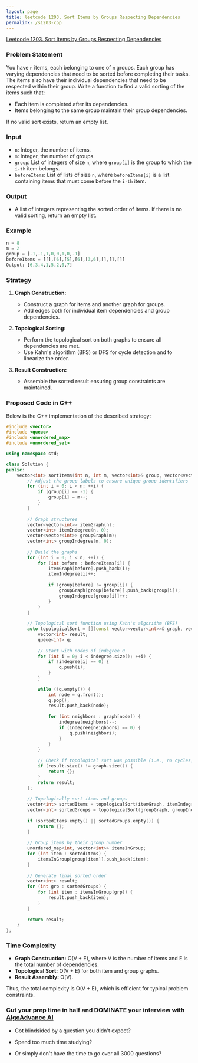 ```yaml
---
layout: page
title: leetcode 1203. Sort Items by Groups Respecting Dependencies
permalink: /s1203-cpp
---
```

[Leetcode 1203. Sort Items by Groups Respecting Dependencies](https://algoadvance.github.io/algoadvance/l1203)
### Problem Statement
You have `n` items, each belonging to one of `m` groups. Each group has varying dependencies that need to be sorted before completing their tasks. The items also have their individual dependencies that need to be respected within their group. Write a function to find a valid sorting of the items such that:

- Each item is completed after its dependencies.
- Items belonging to the same group maintain their group dependencies.

If no valid sort exists, return an empty list.

### Input
- `n`: Integer, the number of items.
- `m`: Integer, the number of groups.
- `group`: List of integers of size `n`, where `group[i]` is the group to which the `i-th` item belongs.
- `beforeItems`: List of lists of size `n`, where `beforeItems[i]` is a list containing items that must come before the `i-th` item.

### Output
- A list of integers representing the sorted order of items. If there is no valid sorting, return an empty list.

### Example
```python
n = 8
m = 2
group = [-1,-1,1,0,0,1,0,-1]
beforeItems = [[],[6],[5],[6],[3,6],[],[],[]]
Output: [6,3,4,1,5,2,0,7]
```

### Strategy
1. **Graph Construction:**
    - Construct a graph for items and another graph for groups.
    - Add edges both for individual item dependencies and group dependencies.

2. **Topological Sorting:**
    - Perform the topological sort on both graphs to ensure all dependencies are met.
    - Use Kahn's algorithm (BFS) or DFS for cycle detection and to linearize the order.

3. **Result Construction:**
    - Assemble the sorted result ensuring group constraints are maintained.

### Proposed Code in C++
Below is the C++ implementation of the described strategy:

```cpp
#include <vector>
#include <queue>
#include <unordered_map>
#include <unordered_set>

using namespace std;

class Solution {
public:
    vector<int> sortItems(int n, int m, vector<int>& group, vector<vector<int>>& beforeItems) {
        // Adjust the group labels to ensure unique group identifiers
        for (int i = 0; i < n; ++i) {
            if (group[i] == -1) {
                group[i] = m++;
            }
        }
        
        // Graph structures
        vector<vector<int>> itemGraph(n);
        vector<int> itemIndegree(n, 0);
        vector<vector<int>> groupGraph(m);
        vector<int> groupIndegree(m, 0);
        
        // Build the graphs
        for (int i = 0; i < n; ++i) {
            for (int before : beforeItems[i]) {
                itemGraph[before].push_back(i);
                itemIndegree[i]++;
                
                if (group[before] != group[i]) {
                    groupGraph[group[before]].push_back(group[i]);
                    groupIndegree[group[i]]++;
                }
            }
        }
        
        // Topological sort function using Kahn's algorithm (BFS)
        auto topologicalSort = [](const vector<vector<int>>& graph, vector<int>& indegree) -> vector<int> {
            vector<int> result;
            queue<int> q;
            
            // Start with nodes of indegree 0
            for (int i = 0; i < indegree.size(); ++i) {
                if (indegree[i] == 0) {
                    q.push(i);
                }
            }
            
            while (!q.empty()) {
                int node = q.front();
                q.pop();
                result.push_back(node);
                
                for (int neighbors : graph[node]) {
                    indegree[neighbors]--;
                    if (indegree[neighbors] == 0) {
                        q.push(neighbors);
                    }
                }
            }
            
            // Check if topological sort was possible (i.e., no cycles)
            if (result.size() != graph.size()) {
                return {};
            }
            return result;
        };
        
        // Topologically sort items and groups
        vector<int> sortedItems = topologicalSort(itemGraph, itemIndegree);
        vector<int> sortedGroups = topologicalSort(groupGraph, groupIndegree);
        
        if (sortedItems.empty() || sortedGroups.empty()) {
            return {};
        }
        
        // Group items by their group number
        unordered_map<int, vector<int>> itemsInGroup;
        for (int item : sortedItems) {
            itemsInGroup[group[item]].push_back(item);
        }
        
        // Generate final sorted order
        vector<int> result;
        for (int grp : sortedGroups) {
            for (int item : itemsInGroup[grp]) {
                result.push_back(item);
            }
        }
        
        return result;
    }
};
```

### Time Complexity
- **Graph Construction:** O(V + E), where V is the number of items and E is the total number of dependencies.
- **Topological Sort:** O(V + E) for both item and group graphs.
- **Result Assembly:** O(V).

Thus, the total complexity is O(V + E), which is efficient for typical problem constraints.


### Cut your prep time in half and DOMINATE your interview with [AlgoAdvance AI](https://algoAdvance.com)

- Got blindsided by a question you didn't expect?

- Spend too much time studying?

- Or simply don't have the time to go over all 3000 questions?


